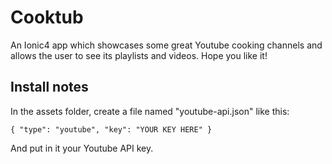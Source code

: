 # Cooktub

An Ionic4 app which showcases some great Youtube cooking channels and allows the user to see its playlists and videos.
Hope you like it!

## Install notes

In the assets folder, create a file named "youtube-api.json" like this:

`{ "type": "youtube", "key": "YOUR KEY HERE" }`

And put in it your Youtube API key.
